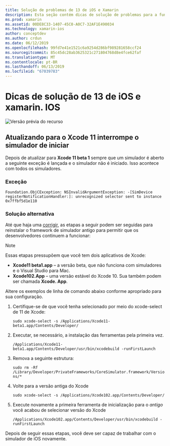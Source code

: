 ```yaml
---
title: Solução de problemas de 13 de iOS e Xamarin
description: Esta seção contém dicas de solução de problemas para a funcionalidade do Xamarin relacionados ao iOS 13.
ms.prod: xamarin
ms.assetid: 00DE8C33-1407-45C0-A0C7-32AF1E490034
ms.technology: xamarin-ios
author: conceptdev
ms.author: crdun
ms.date: 06/12/2019
ms.openlocfilehash: 99fd7e41e1521c6a9254d286bf989281658ccf24
ms.sourcegitcommit: 85c45dc28ab3625321c271804768d8e4fce62faf
ms.translationtype: MT
ms.contentlocale: pt-BR
ms.lasthandoff: 06/13/2019
ms.locfileid: "67039783"
---
```

# <a name="troubleshooting-tips-for-ios-13-and-xamarinios"></a>Dicas de solução de 13 de iOS e xamarin. IOS

![Versão prévia do recurso](~/media/shared/preview.png)

## <a name="updating-to-xcode-11-stops-the-simulator-from-launching"></a>Atualizando para o Xcode 11 interrompe o simulador de iniciar

Depois de atualizar para **Xcode 11 beta 1** sempre que um simulador é aberto a seguinte exceção é lançada e o simulador não é iniciado. Isso acontece com todos os simuladores.

### <a name="exception"></a>Exceção

`Foundation.ObjCException: NSInvalidArgumentException: -[SimDevice registerNotificationHandler:]: unrecognized selector sent to instance 0x7ffbf5d1e110`

### <a name="workaround"></a>Solução alternativa

Até que haja uma [corrigir](https://github.com/xamarin/xamarin-macios/issues/6216), as etapas a seguir podem ser seguidas para reinstalar o framework de simulador antigo para permitir que os desenvolvedores continuem a funcionar:

> [!NOTE]
> Essas etapas pressupõem que você tem dois aplicativos de Xcode:
> - **Xcode11 beta1.app** – a versão beta, que não funciona com simuladores e o Visual Studio para Mac.
> - **Xcode102.App** – uma versão estável do Xcode 10. Sua também podem ser chamada **Xcode. App**.
>
> Altere os exemplos de linha de comando abaixo conforme apropriado para sua configuração.

1. Certifique-se de que você tenha selecionado por meio do xcode-select de 11 de Xcode:

   `sudo xcode-select -s /Applications/Xcode11-beta1.app/Contents/Developer/`

2. Executar, se necessário, a instalação das ferramentas pela primeira vez.

    `/Applications/Xcode11-beta1.app/Contents/Developer/usr/bin/xcodebuild -runFirstLaunch`

3. Remova a seguinte estrutura:

    `sudo rm -Rf  /Library/Developer/PrivateFrameworks/CoreSimulator.framework/Versions/*`

4. Volte para a versão antiga do Xcode

   `sudo xcode-select -s /Applications/Xcode102.app/Contents/Developer/`

5. Execute novamente a primeira ferramenta de inicialização para o _antigo_ você acabou de selecionar versão do Xcode

   `/Applications/Xcode102.app/Contents/Developer/usr/bin/xcodebuild -runFirstLaunch`

Depois de seguir essas etapas, você deve ser capaz de trabalhar com o simulador de iOS novamente.